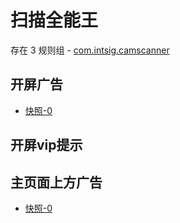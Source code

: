 # 扫描全能王

存在 3 规则组 - [com.intsig.camscanner](/src/apps/com.intsig.camscanner.ts)

## 开屏广告

- [快照-0](https://i.gkd.li/import/12668795)

## 开屏vip提示

## 主页面上方广告

- [快照-0](https://i.gkd.li/import/12668813)
